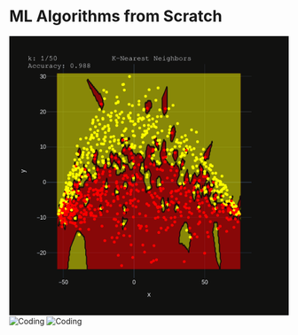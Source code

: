 # ML Algorithms from Scratch
<img align="center" src="https://github.com/SinghJivjot/MLfromScratch/blob/main/gifs/knn.gif" alt="Coding" width="900">
<img align="center" src="https://github.com/SinghJivjot/MLfromScratch/blob/main/gifs/lin-reg-learning.gif" alt="Coding" width="900">
<img align="center" src="https://github.com/SinghJivjot/MLfromScratch/blob/main/gifs/pol-reg-learning.gif" alt="Coding" width="800">
